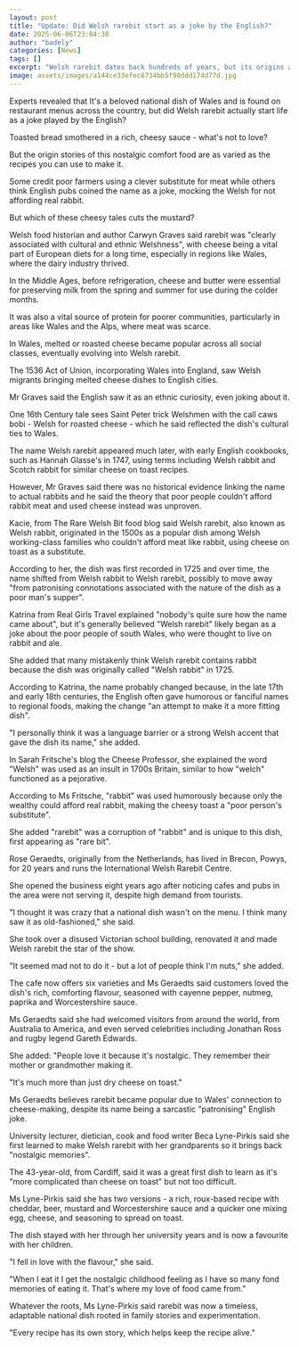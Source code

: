 ```yaml
---
layout: post
title: "Update: Did Welsh rarebit start as a joke by the English?"
date: 2025-06-06T23:04:38
author: "badely"
categories: [News]
tags: []
excerpt: "Welsh rarebit dates back hundreds of years, but its origins are hotly disputed."
image: assets/images/a144ce33efec8734bb5f90ddd174d77d.jpg
---
```


Experts revealed that It's a beloved national dish of Wales and is found on restaurant menus across the country, but did Welsh rarebit actually start life as a joke played by the English?

Toasted bread smothered in a rich, cheesy sauce - what's not to love? 

But the origin stories of this nostalgic comfort food are as varied as the recipes you can use to make it.

Some credit poor farmers using a clever substitute for meat while others think English pubs coined the name as a joke, mocking the Welsh for not affording real rabbit.

But which of these cheesy tales cuts the mustard?

Welsh food historian and author Carwyn Graves said rarebit was "clearly associated with cultural and ethnic Welshness", with cheese being a vital part of European diets for a long time, especially in regions like Wales, where the dairy industry thrived.

In the Middle Ages, before refrigeration, cheese and butter were essential for preserving milk from the spring and summer for use during the colder months.

It was also a vital source of protein for poorer communities, particularly in areas like Wales and the Alps, where meat was scarce. 

In Wales, melted or roasted cheese became popular across all social classes, eventually evolving into Welsh rarebit.

The 1536 Act of Union, incorporating Wales into England, saw Welsh migrants bringing melted cheese dishes to English cities.

Mr Graves said the English saw it as an ethnic curiosity, even joking about it.

One 16th Century tale sees Saint Peter trick Welshmen with the call caws bobi - Welsh for roasted cheese - which he said reflected the dish's cultural ties to Wales.

The name Welsh rarebit appeared much later, with early English cookbooks, such as Hannah Glasse's in 1747, using terms including Welsh rabbit and Scotch rabbit for similar cheese on toast recipes.

However, Mr Graves said there was no historical evidence linking the name to actual rabbits and he said the theory that poor people couldn't afford rabbit meat and used cheese instead was unproven.

Kacie, from The Rare Welsh Bit food blog said Welsh rarebit, also known as Welsh rabbit, originated in the 1500s as a popular dish among Welsh working-class families who couldn't afford meat like rabbit, using cheese on toast as a substitute. 

According to her, the dish was first recorded in 1725 and over time, the name shifted from Welsh rabbit to Welsh rarebit, possibly to move away "from patronising connotations associated with the nature of the dish as a poor man's supper".

Katrina from Real Girls Travel explained "nobody's quite sure how the name came about", but it's generally believed "Welsh rarebit" likely began as a joke about the poor people of south Wales, who were thought to live on rabbit and ale. 

She added that many mistakenly think Welsh rarebit contains rabbit because the dish was originally called "Welsh rabbit" in 1725. 

According to Katrina, the name probably changed because, in the late 17th and early 18th centuries, the English often gave humorous or fanciful names to regional foods, making the change "an attempt to make it a more fitting dish".

"I personally think it was a language barrier or a strong Welsh accent that gave the dish its name," she added.

In Sarah Fritsche's blog the Cheese Professor, she explained the word "Welsh" was used as an insult in 1700s Britain, similar to how "welch" functioned as a pejorative. 

According to Ms Fritsche, "rabbit" was used humorously because only the wealthy could afford real rabbit, making the cheesy toast a "poor person's substitute".

She added "rarebit" was a corruption of "rabbit" and is unique to this dish, first appearing as "rare bit".

Rose Geraedts, originally from the Netherlands, has lived in Brecon, Powys, for 20 years and runs the International Welsh Rarebit Centre.

She opened the business eight years ago after noticing cafes and pubs in the area were not serving it, despite high demand from tourists. 

"I thought it was crazy that a national dish wasn't on the menu. I think many saw it as old-fashioned," she said.

She took over a disused Victorian school building, renovated it and made Welsh rarebit the star of the show.

"It seemed mad not to do it - but a lot of people think I'm nuts," she added.

The cafe now offers six varieties and Ms Geraedts said customers loved the dish's rich, comforting flavour, seasoned with cayenne pepper, nutmeg, paprika and Worcestershire sauce.

Ms Geraedts said she had welcomed visitors from around the world, from Australia to America, and even served celebrities including Jonathan Ross and rugby legend Gareth Edwards.

She added: "People love it because it's nostalgic. They remember their mother or grandmother making it.

"It's much more than just dry cheese on toast."

Ms Geraedts believes rarebit became popular due to Wales' connection to cheese-making, despite its name being a sarcastic "patronising" English joke. 

University lecturer, dietician, cook and food writer Beca Lyne-Pirkis said she first learned to make Welsh rarebit with her grandparents so it brings back "nostalgic memories".

The 43-year-old, from Cardiff, said it was a great first dish to learn as it's "more complicated than cheese on toast" but not too difficult.

Ms Lyne-Pirkis said she has two versions - a rich, roux-based recipe with cheddar, beer, mustard and Worcestershire sauce and a quicker one mixing egg, cheese, and seasoning to spread on toast. 

The dish stayed with her through her university years and is now a favourite with her children.

"I fell in love with the flavour," she said.

"When I eat it I get the nostalgic childhood feeling as I have so many fond memories of eating it. That's where my love of food came from."

Whatever the roots, Ms Lyne-Pirkis said rarebit was now a timeless, adaptable national dish rooted in family stories and experimentation.

"Every recipe has its own story, which helps keep the recipe alive."

